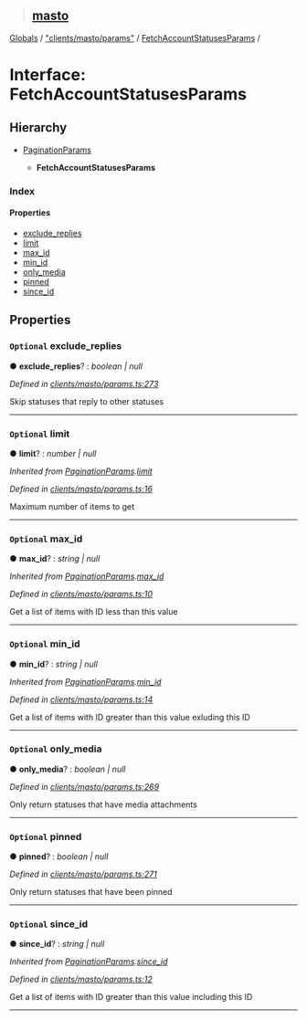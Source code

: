 > ## [masto](../README.md)

[Globals](../globals.md) / ["clients/masto/params"](../modules/_clients_masto_params_.md) / [FetchAccountStatusesParams](_clients_masto_params_.fetchaccountstatusesparams.md) /

# Interface: FetchAccountStatusesParams

## Hierarchy

* [PaginationParams](_clients_masto_params_.paginationparams.md)

  * **FetchAccountStatusesParams**

### Index

#### Properties

* [exclude_replies](_clients_masto_params_.fetchaccountstatusesparams.md#optional-exclude_replies)
* [limit](_clients_masto_params_.fetchaccountstatusesparams.md#optional-limit)
* [max_id](_clients_masto_params_.fetchaccountstatusesparams.md#optional-max_id)
* [min_id](_clients_masto_params_.fetchaccountstatusesparams.md#optional-min_id)
* [only_media](_clients_masto_params_.fetchaccountstatusesparams.md#optional-only_media)
* [pinned](_clients_masto_params_.fetchaccountstatusesparams.md#optional-pinned)
* [since_id](_clients_masto_params_.fetchaccountstatusesparams.md#optional-since_id)

## Properties

### `Optional` exclude_replies

● **exclude_replies**? : *boolean | null*

*Defined in [clients/masto/params.ts:273](https://github.com/neet/masto.js/blob/3506035/src/clients/masto/params.ts#L273)*

Skip statuses that reply to other statuses

___

### `Optional` limit

● **limit**? : *number | null*

*Inherited from [PaginationParams](_clients_masto_params_.paginationparams.md).[limit](_clients_masto_params_.paginationparams.md#optional-limit)*

*Defined in [clients/masto/params.ts:16](https://github.com/neet/masto.js/blob/3506035/src/clients/masto/params.ts#L16)*

Maximum number of items to get

___

### `Optional` max_id

● **max_id**? : *string | null*

*Inherited from [PaginationParams](_clients_masto_params_.paginationparams.md).[max_id](_clients_masto_params_.paginationparams.md#optional-max_id)*

*Defined in [clients/masto/params.ts:10](https://github.com/neet/masto.js/blob/3506035/src/clients/masto/params.ts#L10)*

Get a list of items with ID less than this value

___

### `Optional` min_id

● **min_id**? : *string | null*

*Inherited from [PaginationParams](_clients_masto_params_.paginationparams.md).[min_id](_clients_masto_params_.paginationparams.md#optional-min_id)*

*Defined in [clients/masto/params.ts:14](https://github.com/neet/masto.js/blob/3506035/src/clients/masto/params.ts#L14)*

Get a list of items with ID greater than this value exluding this ID

___

### `Optional` only_media

● **only_media**? : *boolean | null*

*Defined in [clients/masto/params.ts:269](https://github.com/neet/masto.js/blob/3506035/src/clients/masto/params.ts#L269)*

Only return statuses that have media attachments

___

### `Optional` pinned

● **pinned**? : *boolean | null*

*Defined in [clients/masto/params.ts:271](https://github.com/neet/masto.js/blob/3506035/src/clients/masto/params.ts#L271)*

Only return statuses that have been pinned

___

### `Optional` since_id

● **since_id**? : *string | null*

*Inherited from [PaginationParams](_clients_masto_params_.paginationparams.md).[since_id](_clients_masto_params_.paginationparams.md#optional-since_id)*

*Defined in [clients/masto/params.ts:12](https://github.com/neet/masto.js/blob/3506035/src/clients/masto/params.ts#L12)*

Get a list of items with ID greater than this value including this ID

___